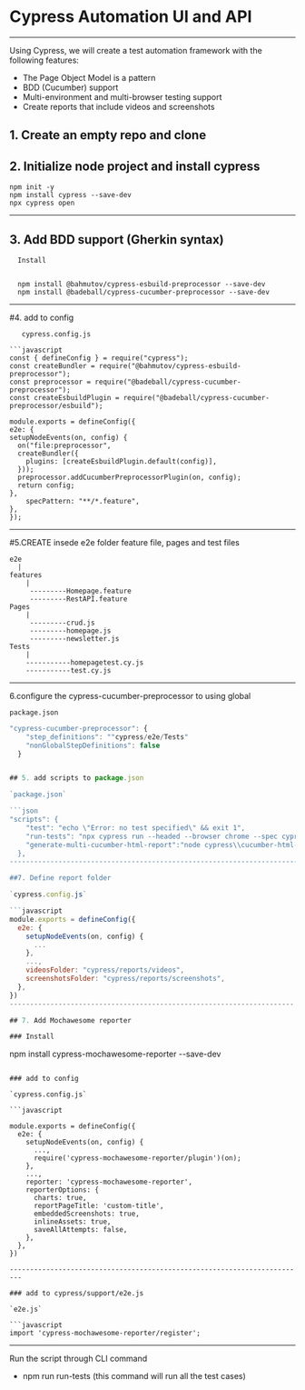 # Cypress Automation UI and API
  -------------------------------------------

Using Cypress, we will create a test automation framework with the following features:

- The Page Object Model is a pattern
- BDD (Cucumber) support
- Multi-environment and multi-browser testing support
- Create reports that include videos and screenshots


## 1. Create an empty repo and clone

## 2. Initialize node project and install cypress

    npm init -y
    npm install cypress --save-dev
    npx cypress open
---------------------------------------------------

## 3. Add BDD support (Gherkin syntax)

      Install


      npm install @bahmutov/cypress-esbuild-preprocessor --save-dev
      npm install @badeball/cypress-cucumber-preprocessor --save-dev
---------------------------------------------------------------------

#4. add to config

`   cypress.config.js`

    ```javascript
    const { defineConfig } = require("cypress");
    const createBundler = require("@bahmutov/cypress-esbuild-preprocessor");
    const preprocessor = require("@badeball/cypress-cucumber-preprocessor");
    const createEsbuildPlugin = require("@badeball/cypress-cucumber-preprocessor/esbuild");

    module.exports = defineConfig({
    e2e: {
    setupNodeEvents(on, config) {
      on("file:preprocessor",
      createBundler({
        plugins: [createEsbuildPlugin.default(config)],
      }));
      preprocessor.addCucumberPreprocessorPlugin(on, config);
      return config;
    },
	    specPattern: "**/*.feature",
    },
    });
---------------------------------------------------------------

#5.CREATE insede e2e folder feature file, pages and test files

    e2e
      |
    features
        |
         ---------Homepage.feature
         ---------RestAPI.feature
    Pages
        |
         ---------crud.js
         ---------homepage.js
         ---------newsletter.js
    Tests
        |
        -----------homepagetest.cy.js
        -----------test.cy.js
-----------------------------------------------------------------


6.configure the cypress-cucumber-preprocessor to using global

`package.json`

```javascript
"cypress-cucumber-preprocessor": {
    "step_definitions": ""cypress/e2e/Tests"
    "nonGlobalStepDefinitions": false
  }


## 5. add scripts to package.json 

`package.json`

```json
"scripts": {
    "test": "echo \"Error: no test specified\" && exit 1",
    "run-tests": "npx cypress run --headed --browser chrome --spec cypress/e2e",
    "generate-multi-cucumber-html-report":"node cypress\\cucumber-html-report.js"
  },
-----------------------------------------------------------------------------------

##7. Define report folder

`cypress.config.js`

```javascript
module.exports = defineConfig({
  e2e: {
    setupNodeEvents(on, config) {
      ...
    },
    ...,
    videosFolder: "cypress/reports/videos",
    screenshotsFolder: "cypress/reports/screenshots",
  },
})
----------------------------------------------------------------------

## 7. Add Mochawesome reporter

### Install

```
npm install cypress-mochawesome-reporter --save-dev
```

### add to config

`cypress.config.js`

```javascript

module.exports = defineConfig({
  e2e: {
    setupNodeEvents(on, config) {
      ...,
      require('cypress-mochawesome-reporter/plugin')(on);
    },
    ...,
    reporter: 'cypress-mochawesome-reporter',
    reporterOptions: {
      charts: true,
      reportPageTitle: 'custom-title',
      embeddedScreenshots: true,
      inlineAssets: true,
      saveAllAttempts: false,
    },
  },
})

-------------------------------------------------------------------------

### add to cypress/support/e2e.js

`e2e.js`

```javascript
import 'cypress-mochawesome-reporter/register';
```
------------------------------------------------------------------------------


Run the script through CLI command

  - npm run run-tests
    (this command will run all the test cases)


